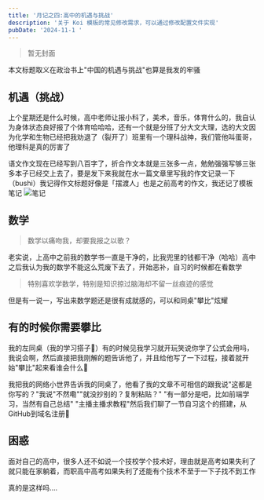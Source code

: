 ```yaml
---
title: '月记之四:高中的机遇与挑战'
description: '关于 Koi 模板的常见修改需求，可以通过修改配置文件实现'
pubDate: '2024-11-1 '
---
```



> 暂无封面

本文标题取义在政治书上"中国的机遇与挑战"也算是我发的牢骚

## 机遇（挑战）

上个星期还是什么时候，高中老师让报小科了，美术，音乐，体育什么的，我自认为身体状态良好报了个体育哈哈哈，还有一个就是分班了分大文大理，选的大文因为化学和生物已经把我劝退了（裂开了）班里有一个理科战神，我们管他叫蛋哥，他理科是真的厉害了

语文作文现在已经写到八百字了，折合作文本就是三张多一点，勉勉强强写够三张多本子已经交上去了，要是发下来我就在水一篇文章里写我的作文记录一下（bushi）我记得作文标题好像是「摆渡人」也是之前高考的作文，我还记了模板笔记
![笔记](https://linexic.top/img/blog/b.jpg)

## 数学

> 数学以痛吻我，却要我报之以歌？

老实说，上高中之前我的数学书一直是干净的，比我兜里的钱都干净（哈哈）高中之后我认为我的数学不能这么荒废下去了，开始恶补，自习的时候都在看数学

> 特别喜欢学数学，特别是知识掠过脑海却不留一丝痕迹的感觉

但是有一说一，写出来数学题还是很有成就感的，可以和同桌"攀比"炫耀

## 有的时候你需要攀比

我的左同桌（我的学习搭子🤣）有的时候见我学习就开玩笑说你学了公式会用吗，我说会啊，然后直接把我刚解的题告诉他了，并且给他写了一下过程，接着就开始"攀比"起来看谁会什么🌚

我把我的网络小世界告诉我的同桌了，他看了我的文章不可相信的跟我说"这都是你写的？"我说"不然嘞""就没抄别的？复制粘贴？" "有一部分是吧，比如前端学习，当然有自己总结" "主播主播求教程"然后我们聊了一节自习这个的搭建，从GitHub到域名注册👀

## 困惑

面对自己的高中，很多人还不如说一个技校学个技术好，理由就是高考如果失利了就只能在家躺着，而职高中高考如果失利了还能有个技术不至于一下子找不到工作

真的是这样吗....
